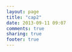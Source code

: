 ```yaml
---
layout: page
title: "cap2"
date: 2013-09-11 09:07
comments: true
sharing: true
footer: true
---
```


